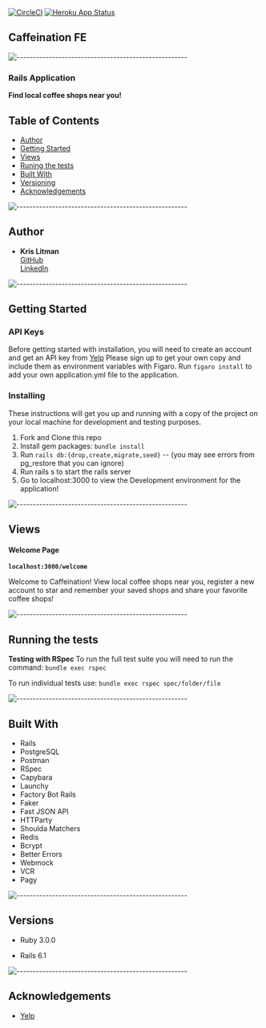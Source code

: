 [![CircleCI](https://circleci.com/gh/krislitman/caffeination_fe.svg?style=shield)](https://circleci.com/gh/krislitman/caffeination_fe)
[![Heroku App Status](http://heroku-shields.herokuapp.com/caffeination-rails)](https://caffeination-rails.herokuapp.com/)

## Caffeination FE
![-----------------------------------------------------](https://raw.githubusercontent.com/andreasbm/readme/master/assets/lines/cloudy.png)

### Rails Application

**Find local coffee shops near you!**

## Table of Contents

  - [Author](#author)
  - [Getting Started](#getting-started)
  - [Views](#views)
  - [Runing the tests](#running-the-tests)
  - [Built With](#built-with)
  - [Versioning](#versions)
  - [Acknowledgements](#acknowledgements)

![-----------------------------------------------------](https://raw.githubusercontent.com/andreasbm/readme/master/assets/lines/cloudy.png)
## Author

  - **Kris Litman**<br>
    [GitHub](https://github.com/krislitman)<br>
    [LinkedIn](https://www.linkedin.com/in/kris-litman/)

![-----------------------------------------------------](https://raw.githubusercontent.com/andreasbm/readme/master/assets/lines/cloudy.png)
## Getting Started

### API Keys

Before getting started with installation, you will need to create an account and get an API key from
[Yelp](https://fusion.yelp.com/)
Please sign up to get your own copy and include them as environment variables with Figaro.
Run `figaro install` to add your own application.yml file to the application.

### Installing

These instructions will get you up and running with a copy of the project on
your local machine for development and testing purposes.

1. Fork and Clone this repo
2. Install gem packages: `bundle install`
3. Run `rails db:{drop,create,migrate,seed}` -- (you may see errors from pg_restore that you can ignore)
4. Run rails s to start the rails server
5. Go to localhost:3000 to view the Development environment for the application!

![-----------------------------------------------------](https://raw.githubusercontent.com/andreasbm/readme/master/assets/lines/cloudy.png)
## Views

#### Welcome Page
**`localhost:3000/welcome`**
<p>
  Welcome to Caffeination! View local coffee shops near you, register a new account to star and remember your saved shops and share your favorite coffee shops!
</p>

![-----------------------------------------------------](https://raw.githubusercontent.com/andreasbm/readme/master/assets/lines/cloudy.png)
## Running the tests

**Testing with RSpec**
To run the full test suite you will need to run the command:
`bundle exec rspec`

To run individual tests use:
`bundle exec rspec spec/folder/file`

![-----------------------------------------------------](https://raw.githubusercontent.com/andreasbm/readme/master/assets/lines/cloudy.png)
## Built With

- Rails
- PostgreSQL
- Postman
- RSpec
- Capybara
- Launchy
- Factory Bot Rails
- Faker
- Fast JSON API
- HTTParty
- Shoulda Matchers
- Redis
- Bcrypt
- Better Errors
- Webmock
- VCR
- Pagy

![-----------------------------------------------------](https://raw.githubusercontent.com/andreasbm/readme/master/assets/lines/cloudy.png)
## Versions

- Ruby 3.0.0

- Rails 6.1

![-----------------------------------------------------](https://raw.githubusercontent.com/andreasbm/readme/master/assets/lines/cloudy.png)
## Acknowledgements

- [Yelp](https://www.yelp.com/developers/)
